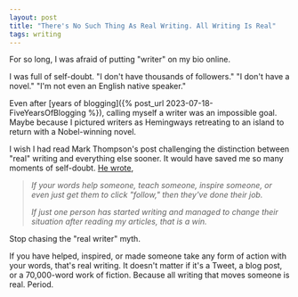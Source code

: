 ```yaml
---
layout: post
title: "There's No Such Thing As Real Writing. All Writing Is Real"
tags: writing
---
```


For so long, I was afraid of putting "writer" on my bio online.

I was full of self-doubt. "I don't have thousands of followers." "I don't have a novel." "I'm not even an English native speaker."

Even after [years of blogging]({% post_url 2023-07-18-FiveYearsOfBlogging %}), calling myself a writer was an impossible goal. Maybe because I pictured writers as Hemingways retreating to an island to return with a Nobel-winning novel.

I wish I had read Mark Thompson's post challenging the distinction between "real" writing and everything else sooner. It would have saved me so many moments of self-doubt. [He wrote](https://seriousmarketersonly.medium.com/the-snobbery-of-real-writing-and-why-you-should-ignore-it-720d78147cc4),

> _If your words help someone, teach someone, inspire someone, or even just get them to click "follow," then they've done their job._
>
> _If just one person has started writing and managed to change their situation after reading my articles, that is a win._

Stop chasing the "real writer" myth.

If you have helped, inspired, or made someone take any form of action with your words, that's real writing. It doesn't matter if it's a Tweet, a blog post, or a 70,000-word work of fiction. Because all writing that moves someone is real. Period.
